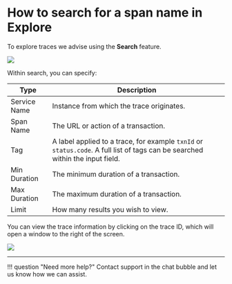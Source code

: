 # How to search for a span name in Explore

To explore traces we advise using the **Search** feature.

![](/images/Tracing/tracemain.png)

Within search, you can specify:


|Type      | Description     |
|--------------|-----------|
| Service Name | Instance from which the trace originates.|
| Span Name | The URL or action of a transaction.|
| Tag | A label applied to a trace, for example ```txnId``` or ```status.code```. A full list of tags can be searched within the input field.|
| Min Duration | The minimum duration of a transaction. |
| Max Duration | The maximum duration of a transaction. |
|Limit | How many results you wish to view.|

You can view the trace information by clicking on the trace ID, which will open a window to the right of the screen.

![](/images/Tracing/trace.png)


___

!!! question "Need more help?"
    Contact support in the chat bubble and let us know how we can assist.
